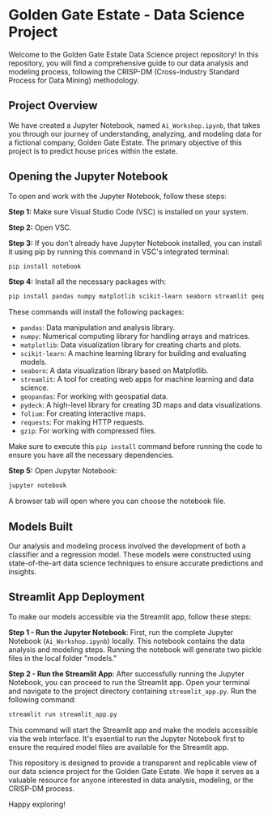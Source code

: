 # Golden Gate Estate - Data Science Project

Welcome to the Golden Gate Estate Data Science project repository! In this repository, you will find a comprehensive guide to our data analysis and modeling process, following the CRISP-DM (Cross-Industry Standard Process for Data Mining) methodology.

## Project Overview
We have created a Jupyter Notebook, named `Ai_Workshop.ipynb`, that takes you through our journey of understanding, analyzing, and modeling data for a fictional company, Golden Gate Estate. The primary objective of this project is to predict house prices within the estate.

## Opening the Jupyter Notebook

To open and work with the Jupyter Notebook, follow these steps:

**Step 1:** Make sure Visual Studio Code (VSC) is installed on your system.

**Step 2:** Open VSC.

**Step 3:** If you don't already have Jupyter Notebook installed, you can install it using pip by running this command in VSC's integrated terminal:

```bash
pip install notebook
```

**Step 4:** Install all the necessary packages with:

```bash
pip install pandas numpy matplotlib scikit-learn seaborn streamlit geopandas pydeck folium requests
```

These commands will install the following packages:

- `pandas`: Data manipulation and analysis library.
- `numpy`: Numerical computing library for handling arrays and matrices.
- `matplotlib`: Data visualization library for creating charts and plots.
- `scikit-learn`: A machine learning library for building and evaluating models.
- `seaborn`: A data visualization library based on Matplotlib.
- `streamlit`: A tool for creating web apps for machine learning and data science.
- `geopandas`: For working with geospatial data.
- `pydeck`: A high-level library for creating 3D maps and data visualizations.
- `folium`: For creating interactive maps.
- `requests`: For making HTTP requests.
- `gzip`: For working with compressed files.

Make sure to execute this `pip install` command before running the code to ensure you have all the necessary dependencies.

**Step 5:** Open Jupyter Notebook:
```bash
jupyter notebook
```
A browser tab will open where you can choose the notebook file.

## Models Built
Our analysis and modeling process involved the development of both a classifier and a regression model. These models were constructed using state-of-the-art data science techniques to ensure accurate predictions and insights.

## Streamlit App Deployment

To make our models accessible via the Streamlit app, follow these steps:

**Step 1 - Run the Jupyter Notebook**: First, run the complete Jupyter Notebook (`Ai_Workshop.ipynb`) locally. This notebook contains the data analysis and modeling steps. Running the notebook will generate two pickle files in the local folder "models."

**Step 2 - Run the Streamlit App**: After successfully running the Jupyter Notebook, you can proceed to run the Streamlit app. Open your terminal and navigate to the project directory containing `streamlit_app.py`. Run the following command:

```bash
streamlit run streamlit_app.py
```

This command will start the Streamlit app and make the models accessible via the web interface. It's essential to run the Jupyter Notebook first to ensure the required model files are available for the Streamlit app.

This repository is designed to provide a transparent and replicable view of our data science project for the Golden Gate Estate. We hope it serves as a valuable resource for anyone interested in data analysis, modeling, or the CRISP-DM process.

Happy exploring!
